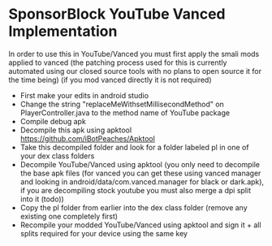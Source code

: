 # SponsorBlock YouTube Vanced Implementation
In order to use this in YouTube/Vanced you must first apply the smali mods applied to vanced (the patching process used for this is currently automated using our closed source tools with no plans to open source it for the time being) (if you mod vanced directly it is not required)
* First make your edits in android studio
* Change the string "replaceMeWithsetMillisecondMethod" on PlayerController.java to the method name of YouTube package
* Compile debug apk
* Decompile this apk using apktool https://github.com/iBotPeaches/Apktool
* Take this decompiled folder and look for a folder labeled pl in one of your dex class folders
* Decompile YouTube/Vanced using apktool (you only need to decompile the base apk files (for vanced you can get these using vanced manager and looking in android/data/com.vanced.manager for black or dark.apk), if you are decompiling stock youtube you must also merge a dpi split into it (todo))
* Copy the pl folder from earlier into the dex class folder (remove any existing one completely first)
* Recompile your modded YouTube/Vanced using apktool and sign it + all splits required for your device using the same key
